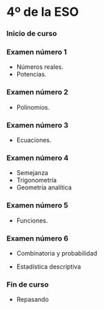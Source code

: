 # 4º de la ESO

### Inicio de curso

### Examen número 1

* Números reales.
* Potencias.

### Examen número 2
* Polinomios.

### Examen número 3
* Ecuaciones.

### Examen número 4
* Semejanza
* Trigonometría
* Geometría analítica


### Examen número 5
* Funciones.

### Examen número 6

* Combinatoria y probabilidad

* Estadística descriptiva


### Fin de curso

* Repasando




